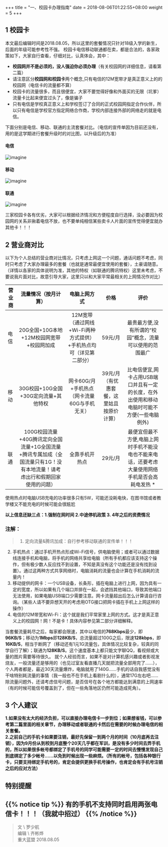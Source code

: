 +++
title = "一、校园卡办理指南"
date =  2018-08-06T01:22:55+08:00
weight = 5
+++
## 1 校园卡
本文最后编辑时间是2018.08.05，所以这里的套餐情况只针对18级入学的新生，后面的年级可能参考性不强。
校园卡电信移动联通都在卖，都是合法的，各家政策如下，大家自行查看，仔细对比，认真体会，其中：

- <b>校园网并不是必须的，没人强迫你必须办理</b>（有关校园网的详细信息，请看第二篇）</br>
- 请注意区分<b>校园网和校园卡</b>两个概念,只有电信的12M宽带才是真正意义上的的校园网（电信卡的流量都不算）</br>
- 校园卡的流量很多，而且很便宜，大家不要觉得好像和外面买的无限（坑爹）流量卡比起来便宜过头了，像是骗子</br>
- 只有电信是学校真正意义上和学校签订了合同的正式校园网指定合作伙伴，所以只有电信是学校官方指定网络合作商，学校内部连接外部的网络走的就是电信。</br>


下面分别是电信、移动、联通的主流套餐对比。（电信的宣传单因为目前还没有，用的是这学期进行套餐升级时的对比图，以升级后的为准）
#### 电信
![imagine](https://blog-1256749229.cos.ap-chengdu.myqcloud.com/lanunion/1.jpg)
#### 移动
![imagine](https://blog-1256749229.cos.ap-chengdu.myqcloud.com/lanunion/2.jpg)
#### 联通
![imagine](https://blog-1256749229.cos.ap-chengdu.myqcloud.com/lanunion/3.jpg)

三家校园卡各有优劣，大家可以根据经济情况和方便程度自行选择，没必要因为校园网的关系非揪着电信不放，也不要单纯相信某些卖卡人片面的宣传觉得便宜就办其他卡！！！
## 2 营业商对比
以下为个人总结的营业商对比情况，只考虑上网这一个问题，通话问题不考虑，同时只考虑了大家办理最多的套餐（也就是通常最便宜使用的套餐），土豪请随意。
（详情以各家的具体说明为准，其他的特权（如联通的腾讯特权）这里未考虑，不要说我片面对比，故意引导大家，这里只以和大家平常最相关的上网情况作对比）

| 营业商 | 流量情况（按月计算）| 电脑上网方式 | 价格 | 评价 |
| ----- |:--------------: |:--------: |:-: |:-: |
| 电信 | 20G全国+10G本地+12M校园网宽带+校园网加成|12M宽带（通过网线+Wi-Fi两种方式提供）+手机热点均可（详见第二部分）| 59元/月 | 最贵最方便,没有所谓的“校园”概念，流量可以使用的范围最广 |
| 移动 | 30G校园+10G全国+30G定向流量+其他特权 | 网卡60G/月+手机热点（网卡流量60G与手机无关） | 39元/月（有优惠套餐，这里姑且按原价计算） | 比电信便宜,网卡占用USB端口并且有一定的长度，在外出使用和移动电脑时可能不方便(一些电脑例外) |
| 联通 | 100G校园流量+40G腾讯定向全国流量+1G全国流量+腾讯专属加成（全国流量只有1G！没有本地流量！请考虑出行和假期回家使用的问题） | 全靠手机开热点 | 29元/月 | 最便宜但最不方便,电脑上网时手机不能没电也不能来电话，还要考虑大量使用网络手机是否会高耗电发热 *|

使用热点时电脑USB充电的功率很多只有5W，可能还没耗电快，在图书馆或者教学楼又不能充电的时候可能会很尴尬</br>

<b>以上信息还缺三点：1.强制在网时间 2.中途停机政策 3. 4年之后的资费情况</b></br>

### 注解：
>1. 定向流量&腾讯加成：自行参考移动联通的宣传单！！！</br>
2. 手机热点：通过手机开热点形成Wi-Fi信号，供电脑使用；或者可以通过数据线连接手机和电脑，将手机的网络共享给电脑（所有手机都应该支持这个操作，但有极少数人反应找不到设置，不知是真没有这个功能还是没有找到设置）。通过这两种方式共享网络时，电脑消耗的流量也会计算在手机消耗的流量内！</br>
3. 移动提供的网卡：一个USB设备，长条形，插在电脑上进行上网，因为具有一定的宽度，所以如果有几个端口并排在一起，会遮挡其他端口，导致其他端口无法使用，如果电脑USB端口少需要注意。网卡流量超出后怎么计算请自行咨询。（某些人请不要异想天开的考虑用OTG接口把网卡插在手机上上网这样的操作）</br>
4. 电信的12M带宽和Wi-Fi：这个就是我们平常家里上网的方式。这才是真正意义上的校园网！网！不是卡！具体内容参见第二部分详细解释。</br>

当套餐流量耗尽之后，每家都会限速，其中以电信的<b>768Kbps</b>最少，即<b>96KB/S</b>；移动为<b>1Mbps</b>即<b>128KB/S</b>，总流量超过100G之后，限速<b>128kbps</b>，即<b>16KB/S</b>，相当于断网了（移动还有1元1G流量包，具体情况比较复杂，较真的同学自行了解）；联通为<b>128KB/S</b>。这个速度基本上都只能文字聊QQ，看视频或大量的图片需要等待很久。
就个人经验而言，如果不是对计算机感兴趣或者影视发烧友，一般流量还是够用的（也见过室友看直播几天就把流量全部用完了……），个人两者都是，最近30天流量爆炸，电脑就用了140G……手机的话自我感觉没有干啥特别耗流量的事情（我一般也不在手机上看剧什么的），通常17G左右吧……
除流量问题外，还请考虑信号问题，是否信号在各个地方都能达到满意的上网速率（有的时候可能信号覆盖到了，但在一些角落地区仍然可能造成死角）。
## 3 个人建议
**1.如果没有太大的经济负担，可以直接办理电信卡一步到位；如果想省钱，可以参考第二篇里面的相关章节，办理移动或者联通的卡然后在需要的时候办理电信的相关套餐。</br>**
**2.之前自己的手机卡如果要注销，最好先保留一到两个月的时间（10月底再去注销），因为9月份从到校到月底整个20天几乎都在军训，是没有多少时间去弄手机的，所以如果很多帐号都绑定了手机号的同学可能需要一定的时间去慢慢发现自己到底绑定了多少帐号……以免到时候出现一些麻烦。（所有的帐号，包括各种银行卡，只要支持绑定手机号的，肯定会提供更换手机号操作，也肯定会有手机号注销之后的应对方法）</br>**
## 特别提醒

{{% notice tip %}}
 有的手机不支持同时启用两张电信卡！！！（我就中招过）
{{% /notice %}}
---
> 文 \ 罗少航</br>
编辑 \ 齐彬烨</br>
重大蓝盟 2018.08.05
